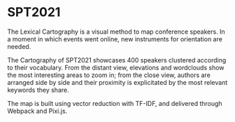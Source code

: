 # SPT2021

The Lexical Cartography is a visual method to map conference speakers. In a moment in which events went online, new instruments for orientation are needed.

The Cartography of SPT2021 showcases 400 speakers clustered according to their vocabulary. From the distant view, elevations and wordclouds show the most interesting areas to zoom in; from the close view, authors are arranged side by side and their proximity is explicitated by the most relevant keywords they share.

The map is built using vector reduction with TF-IDF, and delivered through Webpack and Pixi.js.

